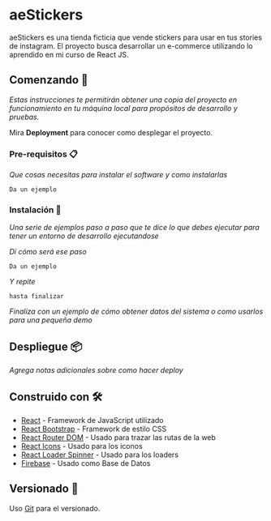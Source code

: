 # aeStickers

aeStickers es una tienda ficticia que vende stickers para usar en tus stories de instagram. El proyecto busca desarrollar un e-commerce utilizando lo aprendido en mi curso de React JS.

## Comenzando 🚀

_Estas instrucciones te permitirán obtener una copia del proyecto en funcionamiento en tu máquina local para propósitos de desarrollo y pruebas._

Mira **Deployment** para conocer como desplegar el proyecto.


### Pre-requisitos 📋

_Que cosas necesitas para instalar el software y como instalarlas_

```
Da un ejemplo
```

### Instalación 🔧

_Una serie de ejemplos paso a paso que te dice lo que debes ejecutar para tener un entorno de desarrollo ejecutandose_

_Dí cómo será ese paso_

```
Da un ejemplo
```

_Y repite_

```
hasta finalizar
```

_Finaliza con un ejemplo de cómo obtener datos del sistema o como usarlos para una pequeña demo_

## Despliegue 📦

_Agrega notas adicionales sobre como hacer deploy_

## Construido con 🛠️

* [React](https://es.reactjs.org/) - Framework de JavaScript utilizado
* [React Bootstrap](https://react-bootstrap.github.io/) - Framework de estilo CSS
* [React Router DOM](https://reactrouter.com/) - Usado para trazar las rutas de la web
* [React Icons](https://react-icons.github.io/react-icons/) - Usado para los iconos
* [React Loader Spinner](https://www.npmjs.com/package/react-loader-spinner) - Usado para los loaders
* [Firebase](https://firebase.google.com/?hl=es) - Usado como Base de Datos

## Versionado 📌

Uso [Git](https://git-scm.com/) para el versionado.